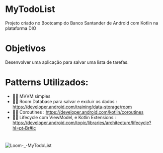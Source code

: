 # MyTodoList
Projeto criado no Bootcamp do Banco Santander de Android com Kotlin na plataforma DIO

# Objetivos
Desenvolver uma aplicação para salvar uma lista de tarefas.

# Patterns Utilizados:
- 👨‍💻 MVVM simples
- 👨‍💻	Room Database para salvar e excluir os dados : https://developer.android.com/training/data-storage/room
- 👨‍💻	Coroutines : https://developer.android.com/kotlin/coroutines
- 👨‍💻 Lifecycle com ViewModel, e Kotlin Extensions : https://developer.android.com/topic/libraries/architecture/lifecycle?hl=pt-Br#lc

#
![Loom-_-MyTodoList](https://user-images.githubusercontent.com/54901574/133896134-4ba96b72-9304-44dd-91a3-54b812e4f857.gif)
